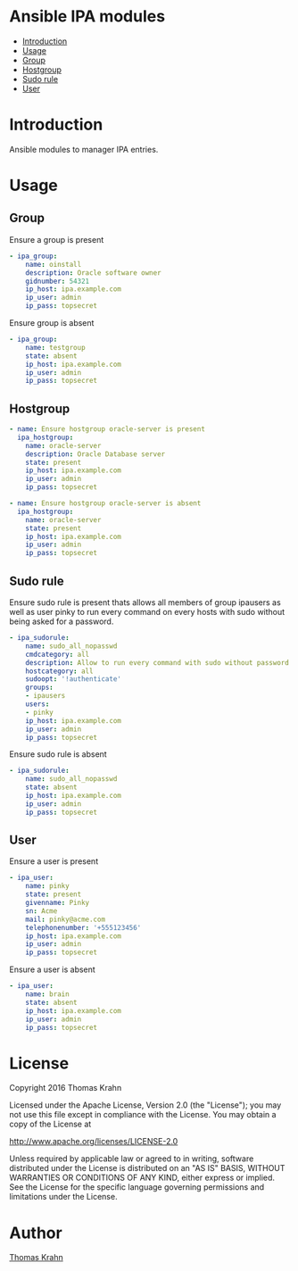 Ansible IPA modules
==========

- [Introduction](#introduction)
- [Usage](#usage)
 - [Group](#group)
 - [Hostgroup](#hostgroup)
 - [Sudo rule](#sudo_rule)
 - [User](#user)

# Introduction
Ansible modules to manager IPA entries.

# Usage

## Group
Ensure a group is present
```yaml
- ipa_group:
    name: oinstall
    description: Oracle software owner
    gidnumber: 54321
    ip_host: ipa.example.com
    ip_user: admin
    ip_pass: topsecret
```

Ensure group is absent
```yaml
- ipa_group:
    name: testgroup
    state: absent
    ip_host: ipa.example.com
    ip_user: admin
    ip_pass: topsecret
```

## Hostgroup
```yaml
- name: Ensure hostgroup oracle-server is present
  ipa_hostgroup:
    name: oracle-server
    description: Oracle Database server
    state: present
    ip_host: ipa.example.com
    ip_user: admin
    ip_pass: topsecret
```

```yaml
- name: Ensure hostgroup oracle-server is absent
  ipa_hostgroup:
    name: oracle-server
    state: present
    ip_host: ipa.example.com
    ip_user: admin
    ip_pass: topsecret
```

## Sudo rule
Ensure sudo rule is present thats allows all members of group ipausers as well as user pinky
to run every command on every hosts with sudo without being asked for a password.
```yaml
- ipa_sudorule:
    name: sudo_all_nopasswd
    cmdcategory: all
    description: Allow to run every command with sudo without password
    hostcategory: all
    sudoopt: '!authenticate'
    groups:
    - ipausers
    users:
    - pinky
    ip_host: ipa.example.com
    ip_user: admin
    ip_pass: topsecret
```

Ensure sudo rule is absent
```yaml
- ipa_sudorule:
    name: sudo_all_nopasswd
    state: absent
    ip_host: ipa.example.com
    ip_user: admin
    ip_pass: topsecret
```


## User
Ensure a user is present
```yaml
- ipa_user:
    name: pinky
    state: present
    givenname: Pinky
    sn: Acme
    mail: pinky@acme.com
    telephonenumber: '+555123456'
    ip_host: ipa.example.com
    ip_user: admin
    ip_pass: topsecret
```

Ensure a user is absent
```yaml
- ipa_user:
    name: brain
    state: absent
    ip_host: ipa.example.com
    ip_user: admin
    ip_pass: topsecret
```

# License

Copyright 2016 Thomas Krahn

Licensed under the Apache License, Version 2.0 (the "License");
you may not use this file except in compliance with the License.
You may obtain a copy of the License at

http://www.apache.org/licenses/LICENSE-2.0

Unless required by applicable law or agreed to in writing, software
distributed under the License is distributed on an "AS IS" BASIS,
WITHOUT WARRANTIES OR CONDITIONS OF ANY KIND, either express or implied.
See the License for the specific language governing permissions and
limitations under the License.

# Author
[Thomas Krahn]

[Thomas Krahn]: mailto:ntbc@gmx.net
